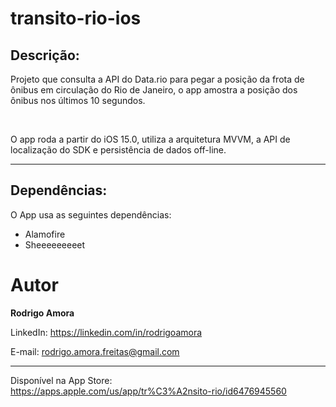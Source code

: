 # transito-rio-ios
Descrição:
----------
Projeto que consulta a API do Data.rio para pegar a posição da frota de ônibus em circulação do Rio de Janeiro, o app amostra a posição dos ônibus nos últimos 10 segundos.

<br>

O app roda a partir do iOS 15.0, utiliza a arquitetura MVVM, a API de localização do SDK e persistência de dados off-line.

<hr>

Dependências:
-------------

O App usa as seguintes dependências:
* Alamofire
* Sheeeeeeeeet

# Autor
<b>Rodrigo Amora</b>

LinkedIn: https://linkedin.com/in/rodrigoamora

E-mail: rodrigo.amora.freitas@gmail.com

<hr>

Disponível na App Store: <br>
https://apps.apple.com/us/app/tr%C3%A2nsito-rio/id6476945560

